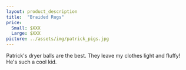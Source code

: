 ```yaml
---
layout: product_description
title:  "Braided Rugs"
price:
  Small: $XXX
  Large: $XXX
picture: ../assets/img/patrick_pigs.jpg
---
```


Patrick's dryer balls are the best. They leave my clothes light and fluffy! He's such a cool kid.
